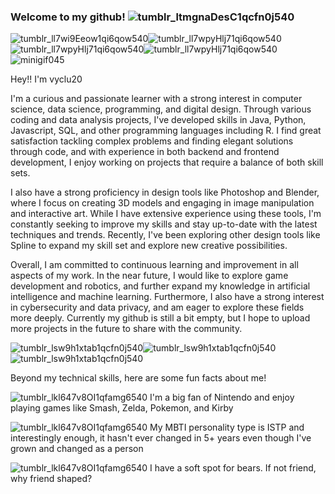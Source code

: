 ### Welcome to my github! ![tumblr_ltmgnaDesC1qcfn0j540](https://user-images.githubusercontent.com/115472181/230768660-f60cbaf5-c34e-4608-a055-29ec9104a40d.gif)


![tumblr_ll7wi9Eeow1qi6qow540](https://user-images.githubusercontent.com/115472181/230773236-e28ae9a2-3952-4796-9da4-42a87a997a6a.gif)![tumblr_ll7wpyHlj71qi6qow540](https://user-images.githubusercontent.com/115472181/230773238-2b5b4fca-8d44-4f49-b11b-0835fa828084.gif)![tumblr_ll7wpyHlj71qi6qow540](https://user-images.githubusercontent.com/115472181/230773238-2b5b4fca-8d44-4f49-b11b-0835fa828084.gif)![tumblr_ll7wpyHlj71qi6qow540](https://user-images.githubusercontent.com/115472181/230773238-2b5b4fca-8d44-4f49-b11b-0835fa828084.gif)![minigif045](https://user-images.githubusercontent.com/115472181/230773453-9dd40310-a828-4552-9ffd-bfd827b092f0.gif)


Hey!! I'm vyclu20

I'm a curious and passionate learner with a strong interest in computer science, data science, programming, and digital design. Through various coding and data analysis projects, I've developed skills in Java, Python, Javascript, SQL, and other programming languages including R. I find great satisfaction tackling complex problems and finding elegant solutions through code, and with experience in both backend and frontend development, I enjoy working on projects that require a balance of both skill sets.

I also have a strong proficiency in design tools like Photoshop and Blender, where I focus on creating 3D models and engaging in image manipulation and interactive art. While I have extensive experience using these tools, I'm constantly seeking to improve my skills and stay up-to-date with the latest techniques and trends. Recently, I've been exploring other design tools like Spline to expand my skill set and explore new creative possibilities. 

Overall, I am committed to continuous learning and improvement in all aspects of my work. In the near future, I would like to explore game development and robotics, and further expand my knowledge in artificial intelligence and machine learning. Furthermore, I also have a strong interest in cybersecurity and data privacy, and am eager to explore these fields more deeply. Currently my github is still a bit empty, but I hope to upload more projects in the future to share with the community.

![tumblr_lsw9h1xtab1qcfn0j540](https://user-images.githubusercontent.com/115472181/230774346-700bfd73-b9f4-48af-82a0-8b4fea7e5216.gif)![tumblr_lsw9h1xtab1qcfn0j540](https://user-images.githubusercontent.com/115472181/230774346-700bfd73-b9f4-48af-82a0-8b4fea7e5216.gif)![tumblr_lsw9h1xtab1qcfn0j540](https://user-images.githubusercontent.com/115472181/230774346-700bfd73-b9f4-48af-82a0-8b4fea7e5216.gif)

Beyond my technical skills, here are some fun facts about me!

![tumblr_lkl647v8OI1qfamg6540](https://user-images.githubusercontent.com/115472181/230773877-33d97109-d7ac-40d2-9a3a-0624071ed0e2.gif) I'm a big fan of Nintendo and enjoy playing games like Smash, Zelda, Pokemon, and Kirby

![tumblr_lkl647v8OI1qfamg6540](https://user-images.githubusercontent.com/115472181/230773877-33d97109-d7ac-40d2-9a3a-0624071ed0e2.gif) My MBTI personality type is ISTP and interestingly enough, it hasn't ever changed in 5+ years even though I've grown and changed as a person

![tumblr_lkl647v8OI1qfamg6540](https://user-images.githubusercontent.com/115472181/230773877-33d97109-d7ac-40d2-9a3a-0624071ed0e2.gif) I have a soft spot for bears. If not friend, why friend shaped? 
